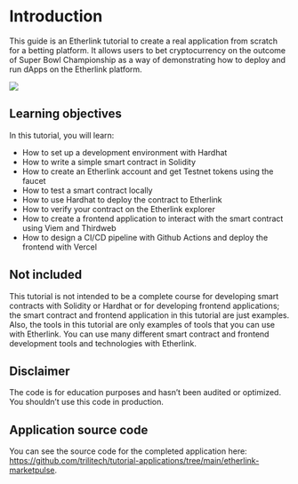 # Introduction

This guide is an Etherlink tutorial to create a real application from scratch for a betting platform.
It allows users to bet cryptocurrency on the outcome of Super Bowl Championship as a way of demonstrating how to deploy and run dApps on the Etherlink platform.

![](/img/tutorials/screen.png)

## Learning objectives

In this tutorial, you will learn:

- How to set up a development environment with Hardhat
- How to write a simple smart contract in Solidity
- How to create an Etherlink account and get Testnet tokens using the faucet
- How to test a smart contract locally
- How to use Hardhat to deploy the contract to Etherlink
- How to verify your contract on the Etherlink explorer
- How to create a frontend application to interact with the smart contract using Viem and Thirdweb
- How to design a CI/CD pipeline with Github Actions and deploy the frontend with Vercel

## Not included

This tutorial is not intended to be a complete course for developing smart contracts with Solidity or Hardhat or for developing frontend applications; the smart contract and frontend application in this tutorial are just examples.
Also, the tools in this tutorial are only examples of tools that you can use with Etherlink.
You can use many different smart contract and frontend development tools and technologies with Etherlink.

## Disclaimer

The code is for education purposes and hasn’t been audited or optimized. You shouldn’t use this code in production.

## Application source code

You can see the source code for the completed application here: https://github.com/trilitech/tutorial-applications/tree/main/etherlink-marketpulse.
